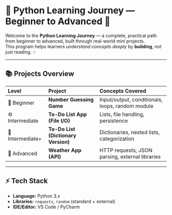 # 🐍 Python Learning Journey — Beginner to Advanced 🚀

Welcome to the **Python Learning Journey** — a complete, practical path from beginner to advanced, built through real-world mini projects.  
This program helps learners *understand concepts deeply* by **building**, not just reading. 💡

---

## 📚 Projects Overview

| Level | Project | Concepts Covered |
|:------|:--------|:----------------|
| 🐣 Beginner | **Number Guessing Game** | Input/output, conditionals, loops, random module |
| ⚙️ Intermediate | **To-Do List App (File I/O)** | Lists, file handling, persistence |
| 🧠 Intermediate+ | **To-Do List (Dictionary Version)** | Dictionaries, nested lists, categorization |
| 🤖 Advanced | **Weather App (API)** | HTTP requests, JSON parsing, external libraries |

---

## ⚡ Tech Stack
- **Language:** Python 3.x  
- **Libraries:** `requests`, `random` (standard + external)  
- **IDE/Editor:** VS Code / PyCharm  

